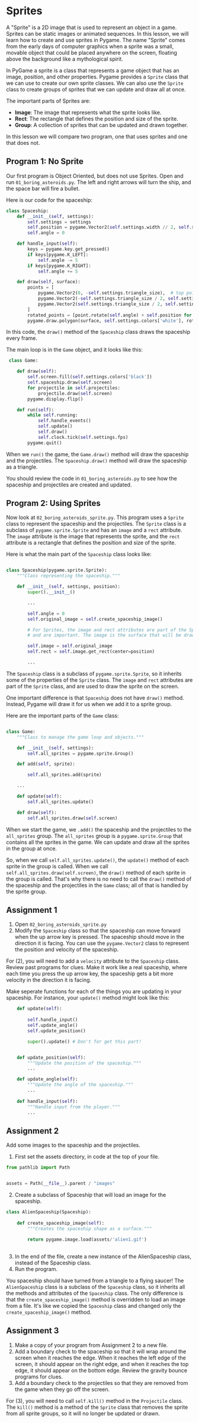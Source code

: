 # Sprites

A "Sprite" is a 2D image that is used to represent an object in a game. Sprites
can be static images or animated sequences. In this lesson, we will learn how to
create and use sprites in Pygame. The name "Sprite" comes from the early days of
computer graphics when a sprite was a small, movable object that could be placed
anywhere on the screen, floating above the background like a mythological
spirit.

In PyGame a sprite is a class that represents a game object that has an image, 
position, and other properties. Pygame provides a `Sprite` class that we can use
to create our own sprite classes. We can also use the `Sprite` class to create
groups of sprites that we can update and draw all at once.

The important parts of Sprites are: 

* **Image**: The image that represents what the sprite looks like.
* **Rect**: The rectangle that defines the position and size of the sprite.
* **Group**: A collection of sprites that can be updated and drawn together.

In this lesson we will compare two program, one that uses sprites and one that
does not. 

## Program 1: No Sprite

Our first program is Object Oriented, but does not use Sprites. Open and
run `01_boring_asteroids.py`. The left and right arrows will turn the 
ship, and the space bar will fire a bullet.

Here is our code for the spaceship:

```python
class Spaceship:
    def __init__(self, settings):
        self.settings = settings
        self.position = pygame.Vector2(self.settings.width // 2, self.settings.height // 2)
        self.angle = 0

    def handle_input(self):
        keys = pygame.key.get_pressed()
        if keys[pygame.K_LEFT]:
            self.angle -= 5
        if keys[pygame.K_RIGHT]:
            self.angle += 5

    def draw(self, surface):
        points = [
            pygame.Vector2(0, -self.settings.triangle_size),  # top point
            pygame.Vector2(-self.settings.triangle_size / 2, self.settings.triangle_size),  # left side point
            pygame.Vector2(self.settings.triangle_size / 2, self.settings.triangle_size)  # right side point
        ]
        rotated_points = [point.rotate(self.angle) + self.position for point in points]
        pygame.draw.polygon(surface, self.settings.colors['white'], rotated_points)

```

In this code, the `draw()` method of the `Spaceship` class draws the spaceship every frame.

The main loop is in the `Game` object, and it looks like this:

```python
 class Game:

    def draw(self):
        self.screen.fill(self.settings.colors['black'])
        self.spaceship.draw(self.screen)
        for projectile in self.projectiles:
            projectile.draw(self.screen)
        pygame.display.flip()

    def run(self):
        while self.running:
            self.handle_events()
            self.update()
            self.draw()
            self.clock.tick(self.settings.fps)
        pygame.quit()

```

When we `run()` the game, the `Game.draw()` method will draw the spaceship and
the projectiles. The `Spaceship.draw()` method will draw the spaceship as a
triangle.

You should review the code in `01_boring_asteroids.py` to see how the
spaceship and projectiles are created and updated.

## Program 2: Using Sprites

Now look at `02_boring_asteroids_sprite.py`. This program uses a `Sprite` class to
represent the spaceship and the projectiles. The `Sprite` class is a subclass of
`pygame.sprite.Sprite` and has an `image` and a `rect` attribute. The `image`
attribute is the image that represents the sprite, and the `rect` attribute is a
rectangle that defines the position and size of the sprite.

Here is what the main part of the `Spaceship` class looks like:

```python

class Spaceship(pygame.sprite.Sprite):
    """Class representing the spaceship."""

    def __init__(self, settings, position):
        super().__init__()

        ...

        self.angle = 0
        self.original_image = self.create_spaceship_image()

        # For Sprites, the image and rect attributes are part of the Sprite class
        # and are important. The image is the surface that will be drawn on the screen

        self.image = self.original_image
        self.rect = self.image.get_rect(center=position)

        ...

```

The `Spaceship` class is a subclass of `pygame.sprite.Sprite`, so it inherits some of the
properties of the `Sprite` class. The `image` and `rect` attributes are part of
the `Sprite` class, and are used to draw the sprite on the screen.

One important difference is that `Spaceship` does not have `draw()` method. Instead, Pygame will 
draw it for us when we add it to a sprite group.

Here are the important parts of the `Game`  class:


```python

class Game:
    """Class to manage the game loop and objects."""

    def __init__(self, settings):
        self.all_sprites = pygame.sprite.Group()

    def add(self, sprite):

        self.all_sprites.add(sprite)

    ...

    def update(self):
        self.all_sprites.update()

    def draw(self):
        self.all_sprites.draw(self.screen)
```


When we start the game, we `.add()` the spaceship and the projectiles to the
`all_sprites` group. The `all_sprites` group is a `pygame.sprite.Group` that
contains all the sprites in the game. We can update and draw all the sprites in
the group at once.

So, when we call `self.all_sprites.update()`, the `update()` method of each
sprite in the group is called. When we call `self.all_sprites.draw(self.screen)`,
the `draw()` method of each sprite in the group is called. That's why there is no
need to call the `draw()` method of the spaceship and the projectiles in the
`Game` class; all of that is handled by the sprite group.

## Assignment 1

1. Open `02_boring_asteroids_sprite.py` 
2. Modify the `Spaceship` class so that the spaceship can move forward when the
   up arrow key is pressed. The spaceship should move in the direction it is
   facing. You can use the `pygame.Vector2` class to represent the position and
   velocity of the spaceship.


For (2), you will need to add a `velocity` attribute to the `Spaceship` class.
Review past programs for clues. Make it work like a real spaceship, where each
time you press the up arrow key, the spaceship gets a bit more velocity in the
direction it is facing.

Make seperate functions for each of the things you are updating in your
spaceship. For instance, your `update()` method might look like this:

```python
    def update(self):
        
        self.handle_input()
        self.update_angle()
        self.update_position()

        super().update() # Don't for get this part!


    def update_position(self):
        """Update the position of the spaceship."""
        ...

    def update_angle(self):
        """Update the angle of the spaceship."""
        ...
    
    def handle_input(self):
        """Handle input from the player."""
        ...

```


## Assignment 2

Add some images to the spaceship and the projectiles. 

1. First set the assets directory, in code at the top of your file.

```python
from pathlib import Path


assets = Path(__file__).parent / "images"

```

2. Create a subclass of Spaceship that will load an image for the spaceship. 

```python
class AlienSpaceship(Spaceship):
    
    def create_spaceship_image(self):
        """Creates the spaceship shape as a surface."""
        
        return pygame.image.load(assets/'alien1.gif')
        
```

3. In the end of the file, create a new instance of the AlienSpaceship class, instead of the Spaceship class. 
4. Run the program. 

You spaceship should have turned from a triangle to a flying saucer! The
`AlienSpaceship` class is a subclass of the `Spaceship` class, so it inherits
all the methods and attributes of the `Spaceship` class. The only difference is
that the `create_spaceship_image()` method is overridden to load an image from a
file.   It's like we copied the `Spaceship` class and changed only the
`create_spaceship_image()` method.


## Assignment 3

1. Make a copy of your program from Assignment 2 to a new file. 
2. Add a boundary check to the spaceship so that it will wrap around the screen
   when it reaches the edge. When it reaches the left edge of the screen, it
   should appear on the right edge, and when it reaches the top edge, it should
   appear on the bottom edge. Review the gravity bounce programs for clues.
3. Add a boundary check to the projectiles so that they are removed from the
   game when they go off the screen. 


For (3), you will need to call `self.kill()` method in the `Projectile` class.
The `kill()` method is a method of the `Sprite` class that removes the sprite
from all sprite groups, so it will no longer be updated or drawn. 
